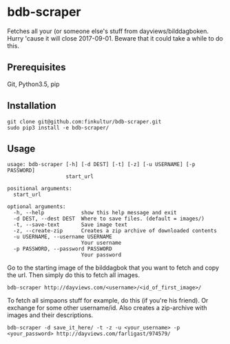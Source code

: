 # bdb-scraper
Fetches all your (or someone else's stuff from dayviews/bilddagboken.
Hurry 'cause it will close 2017-09-01.
Beware that it could take a while to do this.

## Prerequisites
Git, Python3.5, pip

## Installation
```
git clone git@github.com:finkultur/bdb-scraper.git
sudo pip3 install -e bdb-scraper/
```

## Usage
```
usage: bdb-scraper [-h] [-d DEST] [-t] [-z] [-u USERNAME] [-p PASSWORD]
                   start_url

positional arguments:
  start_url

optional arguments:
  -h, --help            show this help message and exit
  -d DEST, --dest DEST  Where to save files. (default = images/)
  -t, --save-text       Save image text
  -z, --create-zip      Creates a zip archive of downloaded contents
  -u USERNAME, --username USERNAME
                        Your username
  -p PASSWORD, --password PASSWORD
                        Your password
```

Go to the starting image of the bilddagbok that you want to fetch and copy the url.
Then simply do this to fetch all images.
```
bdb-scraper http://dayviews.com/<username>/<id_of_first_image>/
``` 
To fetch all simpaons stuff for example, do this (if you're his friend). Or exchange for some other
username/id. Also creates a zip-archive with images and their descriptions.
```
bdb-scraper -d save_it_here/ -t -z -u <your_username> -p <your_password> http://dayviews.com/farligast/974579/
```

